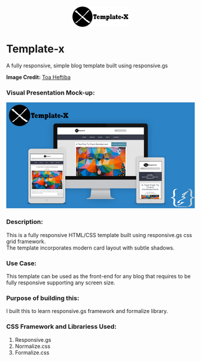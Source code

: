 <p align="center">
<img src="assets/img/brand.png" alt="logo" width="150px"/>
</p>

# Template-x
A fully responsive, simple blog template built using responsive.gs

**Image Credit:** 
<a class="photo-credit" href="https://unsplash.com/@heftiba?utm_medium=referral&amp;utm_campaign=photographer-credit&amp;utm_content=creditBadge" target="_blank" rel="noopener noreferrer" title="Download free do whatever you want high-resolution photos from Toa Heftiba">
   <span>Toa Heftiba</span>
</a>

### Visual Presentation Mock-up:
<p align="center">
   <img src="presentation.jpg" alt="presenation mockup image"/>
</p>

### Description:
This is a fully responsive HTML/CSS template built using responsive.gs css grid framework.<br/>
The template incorporates modern card layout with subtle shadows.

### Use Case:
This template can be used as the front-end for any blog that requires to be fully responsive supporting any screen size.

### Purpose of building this:
I built this to learn responsive.gs framework and formalize library.

### CSS Framework and Librariess Used:
1. Responsive.gs
2. Normalize.css
3. Formalize.css
